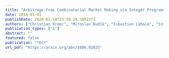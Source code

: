 ```yaml
---
title: "Arbitrage-Free Combinatorial Market Making via Integer Programming"
date: 2016-01-01
publishDate: 2020-01-18T23:50:20.389237Z
authors: ["Christian Kroer", "Miroslav Dudík", "S\b́astien Lahaie", "Sivaraman Balakrishnan"]
publication_types: ["1"]
abstract: ""
featured: false
publication: "*EC*"
url_pdf: "https://arxiv.org/abs/1606.02825"
---
```


